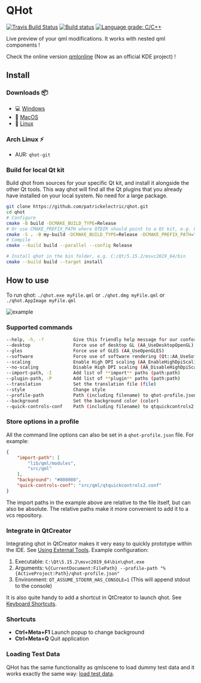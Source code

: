 # QHot

[![Travis Build Status](https://travis-ci.org/patrickelectric/qhot.svg?branch=master)](https://travis-ci.org/patrickelectric/qhot)
[![Build status](https://ci.appveyor.com/api/projects/status/jpvs6sld54hfbon1/branch/master?svg=true)](https://ci.appveyor.com/project/patrickelectric/qhot/branch/master)
[![Language grade: C/C++](https://img.shields.io/lgtm/grade/cpp/g/patrickelectric/qhot.svg?logo=lgtm&logoWidth=18)](https://lgtm.com/projects/g/patrickelectric/qhot/context:cpp)

Live preview of your qml modifications. It works with nested qml components !

Check the online version [qmlonline](http://qmlonline.kde.org/) (Now as an official KDE project) !

## Install

### Downloads :package:

- :computer: [Windows](https://github.com/patrickelectric/qhot/releases/download/continuous/qhot_release.zip)
- :apple: [MacOS](https://github.com/patrickelectric/qhot/releases/download/continuous/qhot.dmg)
- :penguin: [Linux](https://github.com/patrickelectric/qhot/releases/download/continuous/qhot.AppImage)

### Arch Linux :zap:

- AUR: `qhot-git`

### Build for local Qt kit

Build qhot from sources for your specific Qt kit, and install it alongside the
other Qt tools. This way qhot will find all the Qt plugins that you already
have installed on your local system. No need for a large package.

```sh
git clone https://github.com/patrickelectric/qhot.git
cd qhot
# Configure
cmake -B build -DCMAKE_BUILD_TYPE=Release
# Or use CMAKE_PREFIX_PATH where QTDIR should point to a Qt kit, e.g. C:/Qt/5.15.2/msvc2019_64
cmake -S . -B my-build -DCMAKE_BUILD_TYPE=Release -DCMAKE_PREFIX_PATH="$Env:QTDIR"
# Compile
cmake --build build --parallel --config Release

# Install qhot in the bin folder, e.g. C:/Qt/5.15.2/msvc2019_64/bin
cmake --build build --target install
```

## How to use

To run qhot:
  `./qhot.exe myFile.qml` or `./qhot.dmg myFile.qml` or `./qhot.AppImage myFile.qml`

![example](/doc/example.gif)

### Supported commands

```sh
--help, -h, -?           Give this friendly help message for our confort
--desktop                Force use of desktop GL (AA_UseDesktopOpenGL)
--gles                   Force use of GLES (AA_UseOpenGLES)
--software               Force use of software rendering (Qt::AA_UseSoftwareOpenGL)
--scaling                Enable High DPI scaling (AA_EnableHighDpiScaling)
--no-scaling             Disable High DPI scaling (AA_DisableHighDpiScaling)
--import-path, -I        Add list of **import** paths (path:path)
--plugin-path, -P        Add list of **plugin** paths (path:path)
--translation            Set the translation file (file)
--style                  Change style
--profile-path           Path (including filename) to qhot-profile.json (file)
--background             Set the background color (color)
--quick-controls-conf    Path (including filename) to qtquickcontrols2.conf (file)
```

### Store options in a profile

All the command line options can also be set in a ```qhot-profile.json``` file. For
example:

```json
{
    "import-path": [
        "lib/qml/modules",
        "src/qml"
    ],
    "background": "#808080",
    "quick-controls-conf": "src/qml/qtquickcontrols2.conf"
}
```

The import paths in the example above are relative to the file itself, but can
also be absolute. The relative paths make it more convenient to add it to a
vcs repository.

### Integrate in QtCreator

Integrating qhot in QtCreator makes it very easy to quickly prototype within
the IDE. See [Using External Tools](https://doc.qt.io/qtcreator/creator-editor-external.html).
Example configuration:

1. Executable: `C:\Qt\5.15.2\msvc2019_64\bin\qhot.exe`
2. Arguments: `%{CurrentDocument:FilePath} --profile-path "%{ActiveProject:Path}/qhot-profile.json"`
3. Environment: `QT_ASSUME_STDERR_HAS_CONSOLE=1` (This will append stdout to the console)

It is also quite handy to add a shortcut in QtCreator to launch qhot. See
[Keyboard Shortcuts](https://doc.qt.io/qtcreator/creator-keyboard-shortcuts.html).

### Shortcuts

- **Ctrl+Meta+F1** Launch popup to change background
- **Ctrl+Meta+Q** Quit application

### Loading Test Data

QHot has the same functionality as qmlscene to load dummy test data and it
works exactly the same way:
[load test data](https://doc.qt.io/qt-5/qtquick-qmlscene.html#loading-test-data).